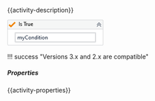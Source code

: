 {{activity-description}}

![](../img/activities/IsTrue.png)

!!! success "Versions 3.x and 2.x are compatible"
    
##### Properties

{{activity-properties}}